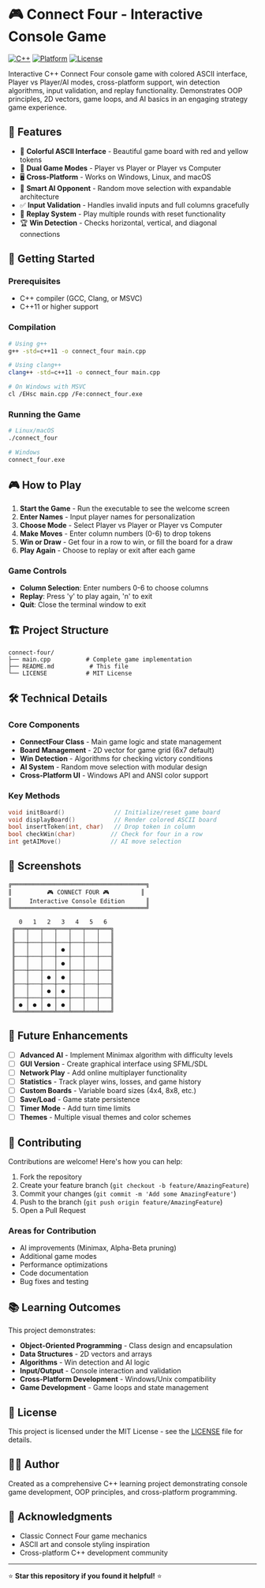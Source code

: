 # 🎮 Connect Four - Interactive Console Game

[![C++](https://img.shields.io/badge/C++-17-blue.svg)](https://isocpp.org/)
[![Platform](https://img.shields.io/badge/Platform-Windows%20%7C%20Linux%20%7C%20macOS-lightgrey)](https://github.com)
[![License](https://img.shields.io/badge/License-MIT-green.svg)](LICENSE)

Interactive C++ Connect Four console game with colored ASCII interface, Player vs Player/AI modes, cross-platform support, win detection algorithms, input validation, and replay functionality. Demonstrates OOP principles, 2D vectors, game loops, and AI basics in an engaging strategy game experience.

## 🎯 Features

- 🎨 **Colorful ASCII Interface** - Beautiful game board with red and yellow tokens
- 👥 **Dual Game Modes** - Player vs Player or Player vs Computer
- 🖥️ **Cross-Platform** - Works on Windows, Linux, and macOS
- 🧠 **Smart AI Opponent** - Random move selection with expandable architecture
- ✅ **Input Validation** - Handles invalid inputs and full columns gracefully
- 🔄 **Replay System** - Play multiple rounds with reset functionality
- 🏆 **Win Detection** - Checks horizontal, vertical, and diagonal connections

## 🚀 Getting Started

### Prerequisites

- C++ compiler (GCC, Clang, or MSVC)
- C++11 or higher support

### Compilation

```bash
# Using g++
g++ -std=c++11 -o connect_four main.cpp

# Using clang++
clang++ -std=c++11 -o connect_four main.cpp

# On Windows with MSVC
cl /EHsc main.cpp /Fe:connect_four.exe
```

### Running the Game

```bash
# Linux/macOS
./connect_four

# Windows
connect_four.exe
```

## 🎮 How to Play

1. **Start the Game** - Run the executable to see the welcome screen
2. **Enter Names** - Input player names for personalization
3. **Choose Mode** - Select Player vs Player or Player vs Computer
4. **Make Moves** - Enter column numbers (0-6) to drop tokens
5. **Win or Draw** - Get four in a row to win, or fill the board for a draw
6. **Play Again** - Choose to replay or exit after each game

### Game Controls

- **Column Selection**: Enter numbers 0-6 to choose columns
- **Replay**: Press 'y' to play again, 'n' to exit
- **Quit**: Close the terminal window to exit

## 🏗️ Project Structure

```
connect-four/
├── main.cpp          # Complete game implementation
├── README.md          # This file
└── LICENSE           # MIT License
```

## 🛠️ Technical Details

### Core Components

- **ConnectFour Class** - Main game logic and state management
- **Board Management** - 2D vector for game grid (6x7 default)
- **Win Detection** - Algorithms for checking victory conditions
- **AI System** - Random move selection with modular design
- **Cross-Platform UI** - Windows API and ANSI color support

### Key Methods

```cpp
void initBoard()              // Initialize/reset game board
void displayBoard()           // Render colored ASCII board
bool insertToken(int, char)   // Drop token in column
bool checkWin(char)          // Check for four in a row
int getAIMove()              // AI move selection
```

## 🎨 Screenshots

```
╔══════════════════════════════════════╗
║          🎮 CONNECT FOUR 🎮         ║
║     Interactive Console Edition      ║
╚══════════════════════════════════════╝

   0   1   2   3   4   5   6  
 ╔═══╤═══╤═══╤═══╤═══╤═══╤═══╗
 ║   │   │   │   │   │   │   ║
 ╟───┼───┼───┼───┼───┼───┼───╢
 ║   │   │   │ ● │   │   │   ║
 ╟───┼───┼───┼───┼───┼───┼───╢
 ║   │   │   │ ● │   │   │   ║
 ╟───┼───┼───┼───┼───┼───┼───╢
 ║   │   │ ● │ ● │   │   │   ║
 ╟───┼───┼───┼───┼───┼───┼───╢
 ║   │   │ ● │ ● │   │   │   ║
 ╟───┼───┼───┼───┼───┼───┼───╢
 ║ ● │ ● │ ● │ ● │   │   │   ║
 ╚═══╧═══╧═══╧═══╧═══╧═══╧═══╝
```

## 🚀 Future Enhancements

- [ ] **Advanced AI** - Implement Minimax algorithm with difficulty levels
- [ ] **GUI Version** - Create graphical interface using SFML/SDL
- [ ] **Network Play** - Add online multiplayer functionality  
- [ ] **Statistics** - Track player wins, losses, and game history
- [ ] **Custom Boards** - Variable board sizes (4x4, 8x8, etc.)
- [ ] **Save/Load** - Game state persistence
- [ ] **Timer Mode** - Add turn time limits
- [ ] **Themes** - Multiple visual themes and color schemes

## 🤝 Contributing

Contributions are welcome! Here's how you can help:

1. Fork the repository
2. Create your feature branch (`git checkout -b feature/AmazingFeature`)
3. Commit your changes (`git commit -m 'Add some AmazingFeature'`)
4. Push to the branch (`git push origin feature/AmazingFeature`)
5. Open a Pull Request

### Areas for Contribution

- AI improvements (Minimax, Alpha-Beta pruning)
- Additional game modes
- Performance optimizations
- Code documentation
- Bug fixes and testing

## 📚 Learning Outcomes

This project demonstrates:

- **Object-Oriented Programming** - Class design and encapsulation
- **Data Structures** - 2D vectors and arrays
- **Algorithms** - Win detection and AI logic
- **Input/Output** - Console interaction and validation
- **Cross-Platform Development** - Windows/Unix compatibility
- **Game Development** - Game loops and state management

## 📄 License

This project is licensed under the MIT License - see the [LICENSE](LICENSE) file for details.

## 👨‍💻 Author

Created as a comprehensive C++ learning project demonstrating console game development, OOP principles, and cross-platform programming.

## 🙏 Acknowledgments

- Classic Connect Four game mechanics
- ASCII art and console styling inspiration
- Cross-platform C++ development community

---

⭐ **Star this repository if you found it helpful!** ⭐
